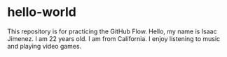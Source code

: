 # hello-world
This repository is for practicing the GitHub Flow. 
Hello, my name is Isaac Jimenez. I am 22 years old. I am from California. I enjoy listening to music and playing video games. 
